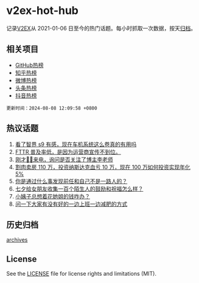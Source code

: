 # v2ex-hot-hub

 记录[V2EX](https://www.v2ex.com/)从 2021-01-06 日至今的热门话题。每小时抓取一次数据，按天[归档](archives)。
 
 ## 相关项目

- [GitHub热榜](https://github.com/it985/github-hot-hub)
- [知乎热榜](https://github.com/it985/zhihu-hot-hub)
- [微博热榜](https://github.com/it985/weibo-hot-hub)
- [头条热榜](https://github.com/it985/toutiao-hot-hub)
- [抖音热榜](https://github.com/it985/douyin-hot-hub)


 `更新时间：2024-08-08 12:09:58 +0800`

## 热议话题

1. [看了智界 s9 有感，现在车机系统这么卷真的有用吗](https://www.v2ex.com/t/1063372)
1. [FTTR 普及率低，是因为运营商宣传不到位。](https://www.v2ex.com/t/1063282)
1. [刚才👮‍♀️来电，询问是否关注了博主李老师](https://www.v2ex.com/t/1063413)
1. [割肉卖房 110 万，投资纳斯达克血亏 10 万，现在 100 万如何投资实现年化 5%](https://www.v2ex.com/t/1063430)
1. [你是通过什么事发现前任和自己不是一路人的？](https://www.v2ex.com/t/1063381)
1. [七夕给女朋友收集一百个陌生人的鼓励和祝福怎么样？](https://www.v2ex.com/t/1063317)
1. [小姨子总想着花她姐的钱咋办？](https://www.v2ex.com/t/1063351)
1. [问一下大家有没有好的一边上班一边减肥的方式](https://www.v2ex.com/t/1063287)

## 历史归档

[archives](archives)

## License

See the [LICENSE](LICENSE) file for license rights and limitations (MIT).
